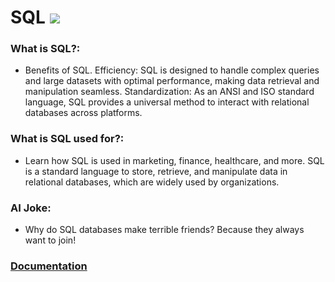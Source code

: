 # SQL ![](https://www.tiobe.com/wp-content/themes/tiobe/tiobe-index/images/SQL.png)
### What is SQL?:
- Benefits of SQL. Efficiency: SQL is designed to handle complex queries and large datasets with optimal performance, making data retrieval and manipulation seamless. Standardization: As an ANSI and ISO standard language, SQL provides a universal method to interact with relational databases across platforms.

### What is SQL used for?:
- Learn how SQL is used in marketing, finance, healthcare, and more. SQL is a standard language to store, retrieve, and manipulate data in relational databases, which are widely used by organizations.

### AI Joke:
- Why do SQL databases make terrible friends?  Because they always want to join!

### [Documentation](https://learn.microsoft.com/en-us/sql/?view=sql-server-ver16)